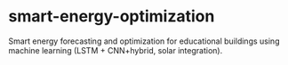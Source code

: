 # smart-energy-optimization
Smart energy forecasting and optimization for educational buildings using machine learning (LSTM + CNN+hybrid, solar integration).
